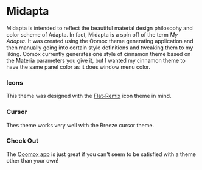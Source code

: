 # Midapta
Midapta is intended to reflect the beautiful material design philosophy and color scheme of Adapta.
In fact, Midapta is a spin off of the term _My Adapta_.
It was created using the Oomox theme generating application and then manually going into certain style definitions and tweaking them to my liking.
Oomox currently generates one style of cinnamon theme based on the Materia parameters you give it, but I wanted my cinnamon theme to have the same panel color as it does window menu color.
### Icons
This theme was designed with the [Flat-Remix](https://github.com/daniruiz/Flat-Remix) icon theme in mind.
### Cursor
Thes theme works very well with the Breeze cursor theme.
### Check Out
The [Ooomox app](https://github.com/themix-project/oomox) is just great if you can't seem to be satisfied with a theme other than your own!
